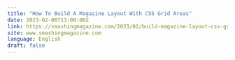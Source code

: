 ```yaml
---
title: "How To Build A Magazine Layout With CSS Grid Areas"
date: 2023-02-06T13:00:00Z
link: https://smashingmagazine.com/2023/02/build-magazine-layout-css-grid-areas/?utm_medium=RSS&utm_source=news.12bit.vn
site: www.smashingmagazine.com
language: English
draft: false
---
```

